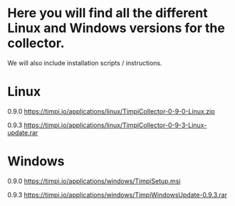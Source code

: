 # Here you will find all the different Linux and Windows versions for the collector. 
We will also include installation scripts / instructions.

# Linux

0.9.0
https://timpi.io/applications/linux/TimpiCollector-0-9-0-Linux.zip

0.9.3
https://timpi.io/applications/linux/TimpiCollector-0-9-3-Linux-update.rar

# Windows

0.9.0 
https://timpi.io/applications/windows/TimpiSetup.msi

0.9.3
https://timpi.io/applications/windows/TimpiWindowsUpdate-0.9.3.rar
